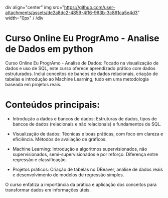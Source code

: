 

div align="center"
img src="https://github.com/user-attachments/assets/de2a8dc2-4859-4ff6-963b-3c861ca5e4d3" width="0px" /
/div


# Curso Online Eu ProgrAmo - Analise de Dados em python
 Curso Online Eu ProgrAmo - Análise de Dados: Focado na visualização de dados e uso de SQL, este curso oferece aprendizado prático com dados estruturados. Inclui conceitos de bancos de dados relacionais, criação de tabelas e introdução ao Machine Learning, tudo em uma metodologia baseada em projetos reais.


 # Conteúdos principais:

- Introdução a dados e bancos de dados: Estruturas de dados, tipos de bancos de dados (relacionais e não relacionais) e fundamentos de SQL.
  
- Visualização de dados: Técnicas e boas práticas, com foco em clareza e eficiência. Métodos de avaliação de gráficos.
  
- Machine Learning: Introdução a algoritmos supervisionados, não supervisionados, semi-supervisionados e por reforço. Diferença entre regressão e classificação.
  
- Projetos práticos: Criação de tabelas no DBeaver, análise de dados reais e desenvolvimento de modelos de regressão simples.
  
O curso enfatiza a importância da prática e aplicação dos conceitos para transformar dados em informações úteis.




